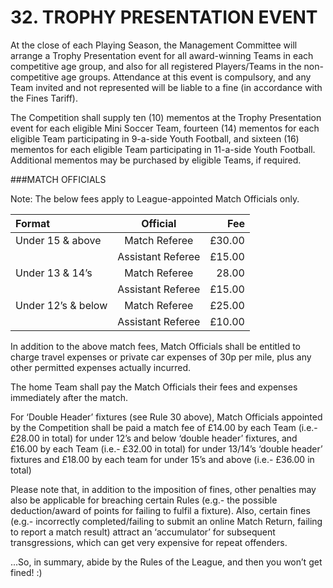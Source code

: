 # 32.  TROPHY PRESENTATION EVENT

At the close of each Playing Season, the Management Committee will arrange a Trophy Presentation event for all award-winning Teams in each competitive age group, and also for all registered Players/Teams in the non-competitive age groups.  Attendance at this event is compulsory, and any Team invited and not represented will be liable to a fine (in accordance with the Fines Tariff).

The Competition shall supply ten (10) mementos at the Trophy Presentation event for each eligible Mini Soccer Team, fourteen (14) mementos for each eligible Team participating in 9-a-side Youth Football, and sixteen (16) mementos for each eligible Team participating in 11-a-side Youth Football.  Additional mementos may be purchased by eligible Teams, if required.

###MATCH OFFICIALS

Note: The below fees apply to League-appointed Match Officials only.

| Format             | Official            | Fee           |
| :----------------- | :-----------------: | ------------: |
| Under 15 & above   | Match Referee       | £30.00        | 
| 	                  | Assistant Referee   | £15.00        | 
| Under 13 & 14’s    | Match Referee       | 28.00         | 
| 	                  | Assistant Referee   | £15.00        | 
| Under 12’s & below | Match Referee       | £25.00        | 
| 	                  | Assistant Referee   | £10.00        | 

In addition to the above match fees, Match Officials shall be entitled to charge travel expenses or private car expenses of 30p per mile, plus any other permitted expenses actually incurred.

The home Team shall pay the Match Officials their fees and expenses immediately after the match.

For ‘Double Header’ fixtures (see Rule 30 above), Match Officials appointed by the Competition shall be paid a match fee of £14.00 by each Team (i.e.- £28.00 in total) for under 12’s and below  ‘double header’ fixtures, and £16.00 by each Team (i.e.- £32.00 in total) for under 13/14’s ‘double header’ fixtures and £18.00 by each team for under 15’s and above (i.e.- £36.00 in total)

Please note that, in addition to the imposition of fines, other penalties may also be applicable for breaching certain Rules (e.g.- the possible deduction/award of points for failing to fulfil a fixture).   Also, certain fines (e.g.- incorrectly completed/failing to submit an online Match Return, failing to report a match result) attract an ‘accumulator’ for subsequent transgressions, which can get very expensive for repeat offenders.

...So, in summary, abide by the Rules of the League, and then you won’t get fined!  :)


